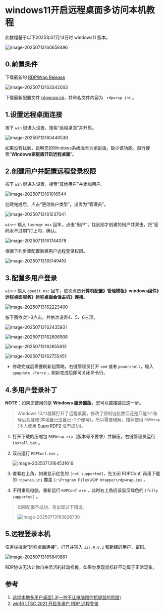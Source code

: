 # windows11开启远程桌面多访问本机教程

此教程基于以下2025年07月13日时 windows11 版本。

![image-20250713160658496](./assets/image-20250713160658496.png)

## 0.前置条件

下载最新的 [RDPWrap Release](https://github.com/stascorp/rdpwrap/releases)

![image-20250713163342063](./assets/image-20250713163342063.png)

下载最新配置文件 [rdpwrap.ini](https://raw.githubusercontent.com/sebaxakerhtc/rdpwrap.ini/master/rdpwrap.ini)，并命名文件内容为 ` rdpwrap.ini` 。

## 1.设置远程桌面连接

按下 `win` 键进入设置，搜索“远程桌面”并开启。

![image-20250713160440530](./assets/image-20250713160440530.png)

如果没有找到，说明您的Windows系统版本为家庭版，缺少该功能。自行搜索“**Windows家庭版开启远程桌面**”。

## 2.创建用户并配置远程登录权限

按下 `win` 键进入设置，搜索“其他用户”并添加用户。

![image-20250713161016544](./assets/image-20250713161016544.png)

创建完成后，点击“更改账户类型”，设置为“管理员”。

![image-20250713161237041](./assets/image-20250713161237041.png)

`win+r` 输入 `lusrmgr.msc` 回车，点击“用户”，找到刚才创建的用户并双击，把“密码永不过期”打上勾，确认。

![image-20250713161744078](./assets/image-20250713161744078.png)

根据下列步骤配置新建用户远程登录权限。

![image-20250713165149410](./assets/image-20250713165149410.png)

## 3.配置多用户登录

`win+r` 输入 `gpedit.msc` 回车，依次点击**计算机配置》管理模板》windows组件》远程桌面服务》远程桌面会话主机》连接**。

![image-20250713162223400](./assets/image-20250713162223400.png)

按下图依次1-3点击，并依次设置4、5、6三项。

![image-20250713162435931](./assets/image-20250713162435931.png)

![image-20250713162606508](./assets/image-20250713162606508.png)

![image-20250713162655613](./assets/image-20250713162655613.png)

![image-20250713162755451](./assets/image-20250713162755451.png)

- 修改完成后需要刷新组策略，右键管理员打开 `cmd` 或者 `powershell`，输入 `gpupdate /force` ，刷新完成后即可关闭命令行。

## 4.多用户登录补丁

**NOTE**：如果您使用的是 **Windows 服务器版**，您可以直接跳过这一步。

> Windows 10/11就算打开了远程桌面，修改了限制链接数但还是只能1个账号远程登陆(本地自己连自己=2个账号)，所以需要破解，推荐使用 `RDPWrap` (本人使用 [SuperRDP2](https://github.com/anhkgg/SuperRDP) 没有成功)。

1. 打开下载的压缩包 `RDPWrap.zip`（版本号不要求）并解压，右键管理员运行 `install.bat` 。

2. 双击运行 `RDPConf.exe` 。

   ![image-20250713164531616](./assets/image-20250713164531616.png)

3. 查看右上角，如果显示红色的 `[not supported]`，先关闭 RDPConf, 再用下载的 `rdpwrap.ini` 覆盖 `C:\Program Files\RDP Wrapper\rdpwrap.ini` 。

4. 不用重启电脑，重新运行 `RDPConf.exe` ，此时右上角应该显示绿色的 `[fully supported]` 。

> 如果配置不成功，将出现以下错误。
>
> ![image-20250713163826739](./assets/image-20250713163826739.png)

## 5.远程登录本机

任务栏搜索“远程桌面连接”，打开并输入 `127.0.0.2` 和新建的用户、密码。

![image-20250713165849861](./assets/image-20250713165849861.png)

RDP协议无法让你自由灵活的转动视角，如果你发现鼠标转不动属于正常现象。

## 参考

1. [远程本地多用户桌面1.3(一种不让电脑跟你抢键鼠的思路)](https://www.bilibili.com/opus/805995851989123075)
2. [win10 LTSC 2021 开启多用户 RDP 远程登录](https://blog.sena.moe/win10-multiple-RDP/)
